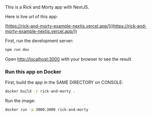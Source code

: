 This is a Rick and Morty app with NextJS.

Here is live url of this app:

[https://rick-and-morty-example-nextjs.vercel.app/]((https://rick-and-morty-example-nextjs.vercel.app/))

First, run the development server:

```bash
npm run dev
```

Open [http://localhost:3000](http://localhost:3000) with your browser to see the result.

### Run this app on Docker

First, build the app in the SAME DIRECTORY on CONSOLE:

```bash
docker build -t rick-and-morty .
```

Run the image:

```bash
docker run -p 3000:3000 rick-and-morty
```
